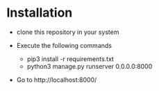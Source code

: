# Installation

- clone this repository in your system

- Execute the following commands

  - pip3 install -r requirements.txt
  - python3 manage.py runserver 0.0.0.0:8000

- Go to http://localhost:8000/
